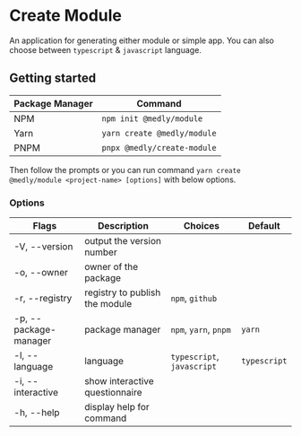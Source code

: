 # Create Module

An application for generating either module or simple app. You can also choose between `typescript` & `javascript` language.

## Getting started

| Package Manager | Command                     |
| --------------- | --------------------------- |
| NPM             | `npm init @medly/module`    |
| Yarn            | `yarn create @medly/module` |
| PNPM            | `pnpx @medly/create-module` |

Then follow the prompts or you can run command `yarn create @medly/module <project-name> [options]` with below options.

### Options

| Flags                                   | Description                    | Choices                    | Default      |
| --------------------------------------- | ------------------------------ | -------------------------- | ------------ |
| -V, --version                           | output the version number      |                            |              |
| -o, --owner <owner>                     | owner of the package           |                            |              |
| -r, --registry <registry>               | registry to publish the module | `npm`, `github`            |              |
| -p, --package-manager <package-manager> | package manager                | `npm`, `yarn`, `pnpm`      | `yarn`       |
| -l, --language <language>               | language                       | `typescript`, `javascript` | `typescript` |
| -i, --interactive                       | show interactive questionnaire |                            |              |
| -h, --help                              | display help for command       |                            |              |
